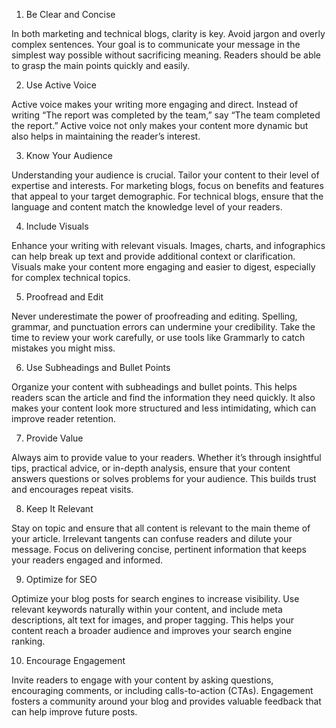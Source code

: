 1. Be Clear and Concise

In both marketing and technical blogs, clarity is key. Avoid jargon and overly complex sentences. Your goal is to communicate your message in the simplest way possible without sacrificing meaning. Readers should be able to grasp the main points quickly and easily.

2. Use Active Voice

Active voice makes your writing more engaging and direct. Instead of writing “The report was completed by the team,” say “The team completed the report.” Active voice not only makes your content more dynamic but also helps in maintaining the reader’s interest.

3. Know Your Audience

Understanding your audience is crucial. Tailor your content to their level of expertise and interests. For marketing blogs, focus on benefits and features that appeal to your target demographic. For technical blogs, ensure that the language and content match the knowledge level of your readers.

4. Include Visuals

Enhance your writing with relevant visuals. Images, charts, and infographics can help break up text and provide additional context or clarification. Visuals make your content more engaging and easier to digest, especially for complex technical topics.

5. Proofread and Edit

Never underestimate the power of proofreading and editing. Spelling, grammar, and punctuation errors can undermine your credibility. Take the time to review your work carefully, or use tools like Grammarly to catch mistakes you might miss.

6. Use Subheadings and Bullet Points

Organize your content with subheadings and bullet points. This helps readers scan the article and find the information they need quickly. It also makes your content look more structured and less intimidating, which can improve reader retention.

7. Provide Value

Always aim to provide value to your readers. Whether it’s through insightful tips, practical advice, or in-depth analysis, ensure that your content answers questions or solves problems for your audience. This builds trust and encourages repeat visits.

8. Keep It Relevant

Stay on topic and ensure that all content is relevant to the main theme of your article. Irrelevant tangents can confuse readers and dilute your message. Focus on delivering concise, pertinent information that keeps your readers engaged and informed.

9. Optimize for SEO

Optimize your blog posts for search engines to increase visibility. Use relevant keywords naturally within your content, and include meta descriptions, alt text for images, and proper tagging. This helps your content reach a broader audience and improves your search engine ranking.

10. Encourage Engagement

Invite readers to engage with your content by asking questions, encouraging comments, or including calls-to-action (CTAs). Engagement fosters a community around your blog and provides valuable feedback that can help improve future posts.
